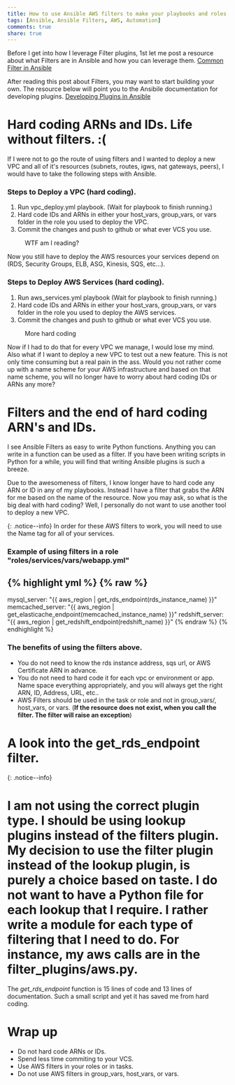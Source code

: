 ```yaml
---
title: How to use Ansible AWS filters to make your playbooks and roles dynamic.
tags: [Ansible, Ansible Filters, AWS, Automation]
comments: true
share: true
---
```


Before I get into how I leverage Filter plugins, 1st let me post a resource about what Filters are in Ansible and how you can leverage them. [Common Filter in Ansible](http://docs.ansible.com/ansible/playbooks_filters.html)

After reading this post about Filters, you may want to start building your own. The resource below will point you to the Ansibile documentation for developing plugins. [Developing Plugins in Ansible](http://docs.ansible.com/ansible/developing_plugins.html)

# Hard coding ARNs and IDs. Life without filters. :(

If I were not to go the route of using filters and I wanted to deploy a new VPC and all of it's resources (subnets, routes, igws, nat gateways, peers), I would have to take the following steps with Ansible.

### Steps to Deploy a VPC (hard coding).

1. Run vpc_deploy.yml playbook. (Wait for playbook to finish running.)
2. Hard code IDs and ARNs in either your host_vars, group_vars, or vars folder in the role you used to deploy the VPC.
3. Commit the changes and push to github or what ever VCS you use.

<figure class="third">
    <a href="{{ site.url }}/assets/wtf_hardcoding.png"><img src="{{ site.url }}/assets/wtf_hardcoding.png" alt=""></a>
    <figcaption>WTF am I reading?</figcaption>
</figure>

Now you still have to deploy the AWS resources your services depend on (RDS, Security Groups, ELB, ASG, Kinesis, SQS, etc...).

### Steps to Deploy AWS Services (hard coding).

1. Run aws_services.yml playbook (Wait for playbook to finish running.)
2. Hard code IDs and ARNs in either your host_vars, group_vars, or vars folder in the role you used to deploy the AWS services.
3. Commit the changes and push to github or what ever VCS you use.

<figure class="second">
    <a href="{{ site.url }}/assets/wtf_hardcoding2.png"><img src="{{ site.url }}/assets/wtf_hardcoding2.png" alt=""></a>
    <figcaption>More hard coding </figcaption>
</figure>
Now if I had to do that for every VPC we manage, I would lose my mind. Also what if I want to deploy a new VPC to test out a new feature. This is not only time consuming but a real pain in the ass. Would you not rather come up with a name scheme for your AWS infrastructure and based on that name scheme, you will no longer have to worry about hard coding IDs or ARNs any more?

# Filters and the end of hard coding ARN's and IDs.
I see Ansible Filters as easy to write Python functions. Anything you can write in a function can be used as a filter. If you have been writing scripts in Python for a while, you will find that writing Ansible plugins is such a breeze.

Due to the awesomeness of filters, I know longer have to hard code any ARN or ID in any of my playbooks. Instead I have a filter that grabs the ARN for me based on the name of the resource. Now you may ask, so what is the big deal with hard coding? Well, I personally do not want to use another tool to deploy a new VPC.

{: .notice--info}
In order for these AWS filters to work, you will need to use the Name tag for all of your services.

### Example of using filters in a role "**roles/services/vars/webapp.yml**"
{% highlight yml %}
{% raw %}
---
mysql_server: "{{ aws_region | get_rds_endpoint(rds_instance_name) }}"
memcached_server: "{{ aws_region | get_elasticache_endpoint(memcached_instance_name) }}"
redshift_server: "{{ aws_region | get_redshift_endpoint(redshift_name) }}"
{% endraw %}
{% endhighlight %}

### The benefits of using the filters above.

* You do not need to know the rds instance address, sqs url, or AWS Certificate ARN in advance.
* You do not need to hard code it for each vpc or environment or app. Name space everything appropriately, and you will always get the right ARN, ID, Address, URL, etc..
* AWS Filters should be used in the task or role and not in group_vars/, host_vars, or vars.  (**If the resource does not exist, when you call the filter. The filter will raise an exception**)

# A look into the get_rds_endpoint filter.

{: .notice--info}
# I am not using the correct plugin type. I should be using lookup plugins instead of the filters plugin. My decision to use the filter plugin instead of the lookup plugin, is purely a choice based on taste. I do not want to have a Python file for each lookup that I require. I rather write a module for each type of filtering that I need to do. For instance, my aws calls are in the filter_plugins/aws.py.

<script src="http://gist-it.appspot.com/http://github.com/linuxdynasty/ld-ansible-filters/blob/master/filter_plugins/aws.py?slice=371:401"></script>

The *get_rds_endpoint* function is 15 lines of code and 13 lines of documentation. Such a small script and yet it has saved me from hard coding.

# Wrap up
* Do not hard code ARNs or IDs.
* Spend less time commiting to your VCS.
* Use AWS filters in your roles or in tasks.
* Do not use AWS filters in group_vars, host_vars, or vars.
